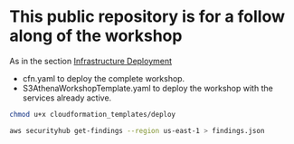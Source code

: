 # This public repository is for a follow along of the workshop 


As in the section [Infrastructure Deployment](https://catalog.workshops.aws/securitydashboard/en-US/build/infrastructure-deployment)

- cfn.yaml to deploy the complete workshop.
- S3AthenaWorkshopTemplate.yaml to deploy the workshop with the services already active.


```bash
chmod u+x cloudformation_templates/deploy
```

```bash
aws securityhub get-findings --region us-east-1 > findings.json
```
